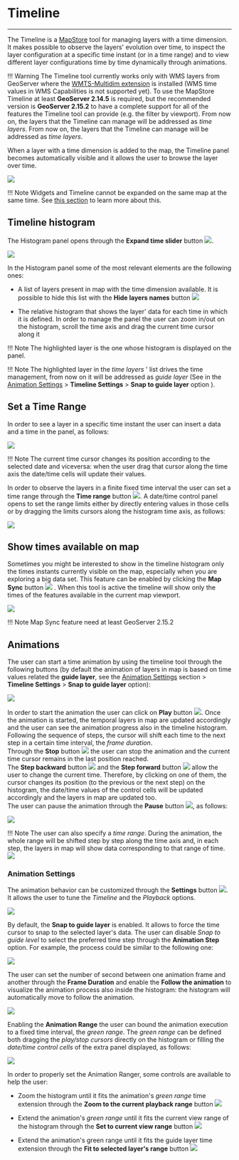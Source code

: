 # Timeline
**********

The Timeline is a [MapStore](https://mapstore.geosolutionsgroup.com/mapstore/#/) tool for managing layers with a time dimension.
It makes possible to observe the layers' evolution over time, to inspect the layer configuration at a specific time instant (or in a time range) and to view different layer configurations time by time dynamically through animations.<br>

!!! Warning
    The Timeline tool currently works only with WMS layers from GeoServer where the [WMTS-Multidim extension](https://docs.geoserver.org/stable/en/user/community/wmts-multidimensional/index.html) is installed (WMS time values in WMS Capabilities is not supported yet). To use the MapStore Timeline at least **GeoServer 2.14.5** is required, but the recommended version is **GeoServer 2.15.2** to have a complete support for all of the features the Timeline tool can provide (e.g. the filter by viewport).
    From now on, the layers that the Timeline can manage will be addressed as *time layers*.
    From now on, the layers that the Timeline can manage will be addressed as *time layers*.


When a layer with a time dimension is added to the map, the Timeline panel becomes automatically visible and it allows the user to browse the layer over time.

<img src="../img/timeline/timeline-base.jpg" class="ms-docimage"/>

!!! Note
    Widgets and Timeline cannot be expanded on the same map at the same time. See [this section](widgets.md#widgets-tray) to learn more about this. 

## Timeline histogram

The Histogram panel opens through the **Expand time slider** button <img src="../img/button/timeline-expand-button.jpg" class="ms-docbutton"/>.

<img src="../img/timeline/timeline-histogram.jpg" class="ms-docimage"/>

In the Histogram panel some of the most relevant elements are the following ones:

* A list of layers present in map with the time dimension available. It is possible to hide this list with the **Hide layers names** button <img src="../img/button/timeline-layers-list-button.jpg" class="ms-docbutton"/>

* The relative histogram that shows the layer' data for each time in which it is defined. In order to manage the panel the user can zoom in/out on the histogram, scroll the time axis and drag the current time cursor along it

!!! Note
    The highlighted layer is the one whose histogram is displayed on the panel.

!!! Note
    The highlighted layer in the *time layers* ' list drives the time management, from now on it will be addressed as *guide layer* (See in the [Animation Settings](#animation-settings) > **Timeline Settings** >  **Snap to guide layer** option ).

## Set a Time Range

In order to see a layer in a specific time instant the user can insert a data and a time in the panel, as follows:

<img src="../img/timeline/timeline-current-time.jpg" class="ms-docimage"/>

!!! Note
    The current time cursor changes its position according to the selected date and viceversa: when the user drag that cursor along the time axis the date/time cells will update their values.

In order to observe the layers in a finite fixed time interval the user can set a time range through the **Time range** button <img src="../img/button/timeline-range-button.jpg" class="ms-docbutton"/>. A date/time control panel opens to set the range limits either by directly entering values in those cells or by dragging the limits cursors along the histogram time axis, as follows:

<img src="../img/timeline/timeline-current-time-range.jpg" class="ms-docimage"/>

## Show times available on map

Sometimes you might be interested to show in the timeline histogram only the times instants currently visible on the map, especially when you are exploring a big data set. This feature can be enabled by clicking the **Map Sync** button <img src="../img/button/timeline-sync-button.jpg" class="ms-docbutton"/> . When this tool is active the timeline will show only the times of the features available in the current map viewport.

<img src="../img/timeline/timeline-sync-example.jpg" class="ms-docimage"/>

!!! Note
    Map Sync feature need at least GeoServer 2.15.2

## Animations

The user can start a time animation by using the timeline tool through the following buttons (by default the animation of layers in map is based on time values related the **guide layer**, see the [Animation Settings](#animation-settings) section > **Timeline Settings** > **Snap to guide layer** option):

<img src="../img/timeline/timeline-animation-buttons.jpg" class="ms-docimage"/>

In order to start the animation the user can click on **Play** button <img src="../img/button/timeline-play-button.jpg" class="ms-docbutton"/>.  Once the animation is started, the temporal layers in map are updated accordingly and the user can see the animation progress also in the timeline histogram. Following the sequence of steps, the cursor will shift each time to the next step in a certain time interval, the *frame duration*.
<br>
Through the **Stop** button <img src="../img/button/timeline-stop-button.jpg" class="ms-docbutton"/> the user can stop the animation and the current time cursor remains in the last position reached.
<br>
The **Step backward** button <img src="../img/button/timeline-step-backward-button.jpg" class="ms-docbutton"/> and the **Step forward** button <img src="../img/button/timeline-step-forward-button.jpg" class="ms-docbutton"/> allow the user to change the current time. Therefore, by clicking on one of them, the cursor changes its position (to the previous or the next step) on the histogram, the date/time values of the control cells will be updated accordingly and the layers in map are updated too.
<br>
The user can pause the animation through the **Pause** button <img src="../img/button/timeline-pause-button.jpg" class="ms-docbutton"/>, as follows:

<img src="../img/timeline/timeline-animation.gif" class="ms-docimage"  style="max-width:700px;" />


!!! Note
    The user can also specify a *time range*. During the animation, the whole range will be shifted step by step along the time axis and, in each step, the layers in map will show data corresponding to that range of time.
    <img src="../img/timeline/timeline-animation-range.gif" class="ms-docimage"  style="max-width:700px;"/>

### Animation Settings

The animation behavior can be customized through the **Settings** button <img src="../img/button/timeline-playback-settings-button.jpg" class="ms-docbutton"/>. It allows the user to tune the *Timeline* and the *Playback* options. 

<img src="../img/timeline/timeline-animation-settings.jpg" class="ms-docimage"  style="max-width:500px;" />

By default, the **Snap to guide layer** is enabled. It allows to force the time cursor to snap to the selected layer's data. The user can disable *Snap to guide level* to select the preferred time step through the **Animation Step** option. For example, the process could be similar to the following one: 

<img src="../img/timeline/animation-passage.jpg" class="ms-docimage"/>

The user can set the number of second between one animation frame and another through the **Frame Duration** and enable the **Follow the animation** to visualize the animation process also inside the histogram: the histogram will automatically move to follow the animation.

<img src="../img/timeline/frame-duration.jpg" class="ms-docimage"/>

Enabling the  **Animation Range** the user can bound the animation execution to a fixed time interval, the *green range*. The *green range* can be defined both dragging the *play/stop cursors* directly on the histogram or filling the *date/time control cells* of the extra panel displayed, as follows:

<img src="../img/timeline/timeline-animation-green-range.gif" class="ms-docimage"/>

In order to properly set the Animation Ranger, some controls are available to help the user:

* Zoom the histogram until it fits the animation's *green range* time extension through the  **Zoom to the current playback range** button <img src="../img/button/timeline-zoom-playback-range.jpg" class="ms-docbutton"/>

* Extend the animation's *green range* until it fits the current view range of the histogram through the **Set to current view range** button <img src="../img/button/timeline-zoom-current-view-range.jpg" class="ms-docbutton"/>

* Extend the animation's green range until it fits the guide layer time extension through the **Fit to selected layer's range** button <img src="../img/button/timeline-fit-layer-range.jpg" class="ms-docbutton"/>
